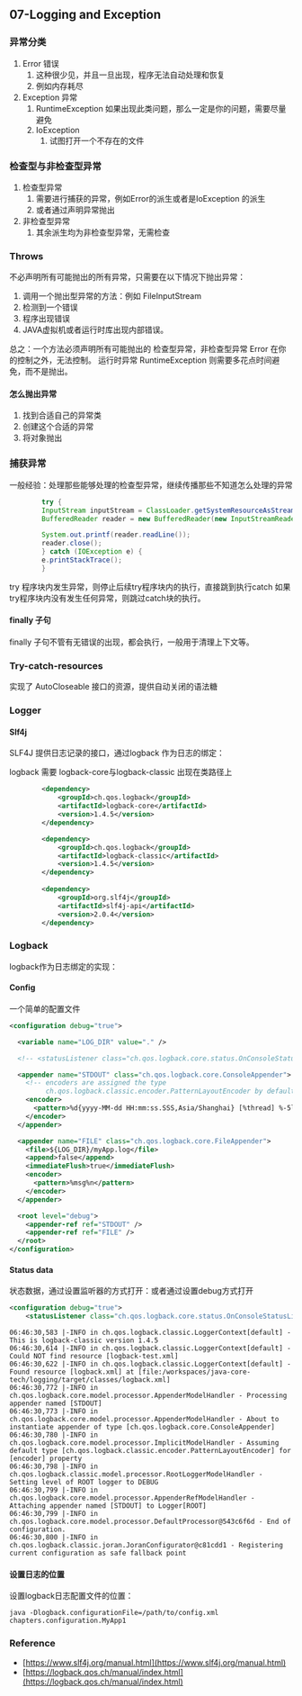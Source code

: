 
## 07-Logging and Exception

### 异常分类

1. Error 错误
    1. 这种很少见，并且一旦出现，程序无法自动处理和恢复
    2. 例如内存耗尽
2. Exception 异常
    1. RuntimeException 如果出现此类问题，那么一定是你的问题，需要尽量避免
    2. IoException
        1. 试图打开一个不存在的文件

### 检查型与非检查型异常

1. 检查型异常
   1. 需要进行捕获的异常，例如Error的派生或者是IoException 的派生
   2. 或者通过声明异常抛出
2. 非检查型异常
   1. 其余派生均为非检查型异常，无需检查

### Throws

不必声明所有可能抛出的所有异常，只需要在以下情况下抛出异常：

1. 调用一个抛出型异常的方法：例如 FileInputStream
2. 检测到一个错误
3. 程序出现错误
4. JAVA虚拟机或者运行时库出现内部错误。

总之：一个方法必须声明所有可能抛出的 检查型异常，非检查型异常 Error 在你的控制之外，无法控制。
运行时异常 RuntimeException 则需要多花点时间避免，而不是抛出。

#### 怎么抛出异常

1. 找到合适自己的异常类
2. 创建这个合适的异常
3. 将对象抛出

### 捕获异常
一般经验：处理那些能够处理的检查型异常，继续传播那些不知道怎么处理的异常

```java
        try {
        InputStream inputStream = ClassLoader.getSystemResourceAsStream("test.txt");
        BufferedReader reader = new BufferedReader(new InputStreamReader(inputStream));

        System.out.printf(reader.readLine());
        reader.close();
        } catch (IOException e) {
        e.printStackTrace();
        }
```

try 程序块内发生异常，则停止后续try程序块内的执行，直接跳到执行catch
如果 try程序块内没有发生任何异常，则跳过catch块的执行。


#### finally 子句

finally 子句不管有无错误的出现，都会执行，一般用于清理上下文等。


### Try-catch-resources
实现了 AutoCloseable 接口的资源，提供自动关闭的语法糖


### Logger

#### Slf4j 

SLF4J 提供日志记录的接口，通过logback 作为日志的绑定：

logback 需要 logback-core与logback-classic 出现在类路径上

```xml
        <dependency>
            <groupId>ch.qos.logback</groupId>
            <artifactId>logback-core</artifactId>
            <version>1.4.5</version>
        </dependency>

        <dependency>
            <groupId>ch.qos.logback</groupId>
            <artifactId>logback-classic</artifactId>
            <version>1.4.5</version>
        </dependency>
    
        <dependency>
            <groupId>org.slf4j</groupId>
            <artifactId>slf4j-api</artifactId>
            <version>2.0.4</version>
        </dependency>
```

### Logback

logback作为日志绑定的实现：

#### Config

一个简单的配置文件
```xml
<configuration debug="true">

  <variable name="LOG_DIR" value="." />

  <!-- <statusListener class="ch.qos.logback.core.status.OnConsoleStatusListener" /> -->

  <appender name="STDOUT" class="ch.qos.logback.core.ConsoleAppender">
    <!-- encoders are assigned the type
         ch.qos.logback.classic.encoder.PatternLayoutEncoder by default -->
    <encoder>
      <pattern>%d{yyyy-MM-dd HH:mm:ss.SSS,Asia/Shanghai} [%thread] %-5level %logger{36} - %msg%n</pattern>
    </encoder>
  </appender>

  <appender name="FILE" class="ch.qos.logback.core.FileAppender">
    <file>${LOG_DIR}/myApp.log</file>
    <append>false</append>
    <immediateFlush>true</immediateFlush>
    <encoder>
      <pattern>%msg%n</pattern>
    </encoder>
  </appender>

  <root level="debug">
    <appender-ref ref="STDOUT" />
    <appender-ref ref="FILE" />
  </root>
</configuration>
```

#### Status data

状态数据，通过设置监听器的方式打开：或者通过设置debug方式打开
```xml
<configuration debug="true">
    <statusListener class="ch.qos.logback.core.status.OnConsoleStatusListener" />
```

```text
06:46:30,583 |-INFO in ch.qos.logback.classic.LoggerContext[default] - This is logback-classic version 1.4.5
06:46:30,614 |-INFO in ch.qos.logback.classic.LoggerContext[default] - Could NOT find resource [logback-test.xml]
06:46:30,622 |-INFO in ch.qos.logback.classic.LoggerContext[default] - Found resource [logback.xml] at [file:/workspaces/java-core-tech/logging/target/classes/logback.xml]
06:46:30,772 |-INFO in ch.qos.logback.core.model.processor.AppenderModelHandler - Processing appender named [STDOUT]
06:46:30,773 |-INFO in ch.qos.logback.core.model.processor.AppenderModelHandler - About to instantiate appender of type [ch.qos.logback.core.ConsoleAppender]
06:46:30,780 |-INFO in ch.qos.logback.core.model.processor.ImplicitModelHandler - Assuming default type [ch.qos.logback.classic.encoder.PatternLayoutEncoder] for [encoder] property
06:46:30,798 |-INFO in ch.qos.logback.classic.model.processor.RootLoggerModelHandler - Setting level of ROOT logger to DEBUG
06:46:30,799 |-INFO in ch.qos.logback.core.model.processor.AppenderRefModelHandler - Attaching appender named [STDOUT] to Logger[ROOT]
06:46:30,799 |-INFO in ch.qos.logback.core.model.processor.DefaultProcessor@543c6f6d - End of configuration.
06:46:30,800 |-INFO in ch.qos.logback.classic.joran.JoranConfigurator@c81cdd1 - Registering current configuration as safe fallback point
```

#### 设置日志的位置

设置logback日志配置文件的位置：
```shell
java -Dlogback.configurationFile=​/path/to/config.​xml chapters.configuration.​MyApp1
```




### Reference

- [https://www.slf4j.org/manual.html](https://www.slf4j.org/manual.html)
- [https://logback.qos.ch/manual/index.html](https://logback.qos.ch/manual/index.html)